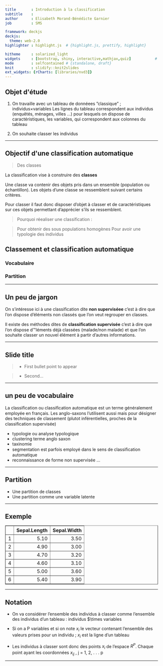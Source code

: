 ```yaml
---
title       : Introduction à la classification
subtitle    : 
author      : Elisabeth Morand-Bénédicte Garnier
job         : SMS

framework: deckjs
deckjs:
  theme: web-2.0
highlighter : highlight.js  # {highlight.js, prettify, highlight}

hitheme     : solarized_light 
widgets     : [bootstrap, shiny, interactive,mathjax,quiz]           # {mathjax, quiz, bootstrap}
mode        : selfcontained # {standalone, draft}
knit        : slidify::knit2slides
ext_widgets: {rCharts: [libraries/nvd3]}
---
```


## Objet d'étude

1. On travaille avec un tableau de donnéees ”classique” ; individus$\times$variables
Les lignes du tableau correspondent aux individus (enquêtés, ménages,
villes ...) pour lesquels on dispose de caractéristiques, les variables, qui
correspondent aux colonnes du tableau

2. On souhaite classer les individus


---

## Objectif d'une classification automatique

> Des classes

La classiﬁcation vise à construire des **classes**

Une classe va contenir des objets pris dans un ensemble (population ou
échantillon). Les objets d’une classe se ressemblent suivant certains
critères.

Pour classer il faut donc disposer d’objet à classer et de caractéristiques
sur ces objets permettant d’apprécier s’ils se ressemblent.

> Pourquoi réealiser une classiﬁcation :
 
> 
>  Pour obtenir des sous populations homogènes
>  Pour avoir une typologie des individus






## Classement et classification automatique

### Vocabulaire

### Partition
---

## Un peu de jargon

On s’intéresse ici à une classiﬁcation dite **non superviséee** c’est à dire que
l’on dispose d’éléments non classés que l’on veut regrouper en classes.

Il existe des méthodes dites de **classiﬁcation supervisée** c’est à dire que
l’on dispose d’"léments déjà classées (malade/non malade) et que l’on
souhaite classer un nouvel élément à partir d’autres informations.


---


 
## Slide title
 
> * First bullet point to appear
 
> * Second...

---

## un peu de vocabulaire
La classiﬁcation ou classiﬁcation automatique est un terme généralement
employée en français. Les anglo-saxons l’utilisent aussi mais pour désigner
des techniques de classement (plutot inférentielles, proches de la
classiﬁcation supervisée)

- typologie ou analyse typologique
- clustering terme anglo saxon
- taxinomie
- segmentation est parfois employé dans le sens de classiﬁcation automatique
- reconnaissance de forme non supervisée
...

---

## Partition

- Une partition de classes
- Une partition comme une variable latente



---  

## Exemple

<!-- html table generated in R 3.2.4 by xtable 1.8-2 package -->
<!-- Tue Feb 07 11:25:18 2017 -->
<table border=1>
<tr> <th>  </th> <th> Sepal.Length </th> <th> Sepal.Width </th>  </tr>
  <tr> <td align="right"> 1 </td> <td align="right"> 5.10 </td> <td align="right"> 3.50 </td> </tr>
  <tr> <td align="right"> 2 </td> <td align="right"> 4.90 </td> <td align="right"> 3.00 </td> </tr>
  <tr> <td align="right"> 3 </td> <td align="right"> 4.70 </td> <td align="right"> 3.20 </td> </tr>
  <tr> <td align="right"> 4 </td> <td align="right"> 4.60 </td> <td align="right"> 3.10 </td> </tr>
  <tr> <td align="right"> 5 </td> <td align="right"> 5.00 </td> <td align="right"> 3.60 </td> </tr>
  <tr> <td align="right"> 6 </td> <td align="right"> 5.40 </td> <td align="right"> 3.90 </td> </tr>
   </table>

---

## Notation

- On va considérer l’ensemble des individus à classer comme l’ensemble des individus d’un
tableau : individus $\times variables

- Si on a P variables et si on note $x_i$  le vecteur contenant l’ensemble des valeurs prises pour
un individu ; $x_i$  est la ligne d’un tableau

- Les individus à classer sont donc des points $x_i$  de l’espace $R^P$. Chaque point ayant les
coordonnées $x_{ij}$ , j = 1, 2, . . . p


---

